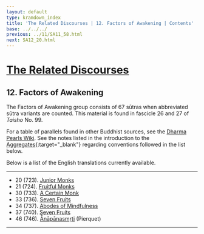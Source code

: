 ```yaml
---
layout: default
type: kramdown_index
title: 'The Related Discourses | 12. Factors of Awakening | Contents'
base: ../../../
previous: ../11/SA11_58.html
next: SA12_20.html
---
```


# [The Related Discourses](../index.html)
## 12. Factors of Awakening

The Factors of Awakening group consists of 67 sūtras when abbreviated sūtra variants are counted. This material is found in fascicle 26 and 27 of *Taisho* No. 99.

For a table of parallels found in other Buddhist sources, see the [Dharma Pearls Wiki](https://dharmapearls.net/dharmabase/index.php/Factors_of_Awakening_Sa%E1%B9%83yukta). See the notes listed in the introduction to the [Aggregates](../01/index.html){:target="_blank"} regarding conventions followed in the list below.

Below is a list of the English translations currently available.

---

<ul class="list-style-none">
  <li>20 (723). <a href="SA12_20.html">Junior Monks</a></li>
  <li>21 (724). <a href="SA12_21.html">Fruitful Monks</a></li>
            <!--<li>22. Planting a Tree <span class="links">[T 99.725]</span></li>
            <li>23. Planting a Tree <span class="links">[T 99.726]</span></li>
            <li>24. Planting a Tree <span class="links">[T 99.727]</span></li>
            <li>25. Planting a Tree <span class="links">[T 99.728]</span></li>
            <li>26. Planting a Tree <span class="links">[T 99.729]</span></li>
            <li>27. Planting a Tree <span class="links">[T 99.730]</span></li>
            <li>28. Planting a Tree <span class="links">[T 99.731]</span></li>
            <li>29. Planting a Tree <span class="links">[T 99.732]</span></li> -->
  <li>30 (733). <a href="SA12_30.html">A Certain Monk</a></li>
            <!-- <li>31. Planting a Tree <span class="links">[T 99.734]</span></li>
            <li>32. Planting a Tree <span class="links">[T 99.735]</span></li> -->
  <li>33 (736). <a href="SA12_33.html">Seven Fruits</a></li>
  <li>34 (737). <a href="SA12_34.html">Abodes of Mindfulness</a></li>
            <!-- <li>35. Planting a Tree <span class="links">[T 99.738]</span></li>
            <li>36. Planting a Tree <span class="links">[T 99.739]</span></li> -->
  <li>37 (740). <a href="SA12_37.html">Seven Fruits</a></li>
            <!-- <li>38. Planting a Tree <span class="links">[T 99.741]</span></li>
            <li>39. Planting a Tree <span class="links">[T 99.742]</span></li>
            <li>40. Planting a Tree <span class="links">[T 99.743]</span></li>
            <li>41. Planting a Tree <span class="links">[T 99.744]</span></li>
            <li>42. Planting a Tree <span class="links">[T 99.745]</span></li>
            <li>43. Planting a Tree <span class="links">[T 99.745]</span></li>
            <li>44. Planting a Tree <span class="links">[T 99.745]</span></li>
            <li>45. Planting a Tree <span class="links">[T 99.745]</span></li>
        -->
  <li>46 (746). <a href="https://suttacentral.net/sa746/en/pierquet" target="_blank">Ānāpānasmṛti</a> (Pierquet)</li>
        <!--
            <li>47. Planting a Tree <span class="links">[T 99.747]</span></li>
            <li>48. Planting a Tree <span class="links">[T 99.747]</span></li>
            <li>49. Planting a Tree <span class="links">[T 99.747]</span></li>
            <li>50. Planting a Tree <span class="links">[T 99.747]</span></li>
            <li>51. Planting a Tree <span class="links">[T 99.747]</span></li>
            <li>52. Planting a Tree <span class="links">[T 99.747]</span></li>
            <li>53. Planting a Tree <span class="links">[T 99.747]</span></li>
            <li>54. Planting a Tree <span class="links">[T 99.747]</span></li>
            <li>55. Planting a Tree <span class="links">[T 99.747]</span></li>
            <li>56. Planting a Tree <span class="links">[T 99.747]</span></li>
            <li>57. Planting a Tree <span class="links">[T 99.747]</span></li>
            <li>58. Planting a Tree <span class="links">[T 99.747]</span></li>
            <li>59. Planting a Tree <span class="links">[T 99.747]</span></li>
            <li>60. Planting a Tree <span class="links">[T 99.747]</span></li>
            <li>61. Planting a Tree <span class="links">[T 99.747]</span></li>
            <li>62. Planting a Tree <span class="links">[T 99.747]</span></li>
            <li>63. Planting a Tree <span class="links">[T 99.747]</span></li>
            <li>64. Planting a Tree <span class="links">[T 99.747]</span></li>
            <li>65. Planting a Tree <span class="links">[T 99.747]</span></li>
            <li>66. Planting a Tree <span class="links">[T 99.747]</span></li>
            <li>67. Planting a Tree <span class="links">[T 99.747]</span></li>
        -->
</ul>

---
